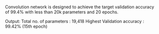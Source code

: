 Convolution network is designed to achieve the target validation accuracy of 99.4% with less than 20k parameters and 20 epochs. 

Output:
Total no. of parameters : 19,418 
Highest Validation accuracy : 99.42% (15th epoch)
